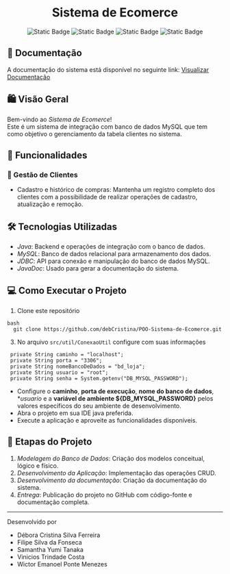 <h1 align="center">Sistema de Ecomerce</h1>
<p align="center">
<img alt="Static Badge" src="https://img.shields.io/badge/Java-17-green">
<img alt="Static Badge" src="https://img.shields.io/badge/MySQL-8.0-blue">
<img alt="Static Badge" src="https://img.shields.io/badge/JDBC-8-blue">
<img alt="Static Badge" src="https://img.shields.io/badge/Status-Conclu%C3%ADdo-green">
</p>

## 📒 Documentação
A documentação do sistema está disponível no seguinte link: [Visualizar Documentação](https://debcristina.github.io/POO-Sistema-de-Ecomerce/)

## 🛍 Visão Geral

Bem-vindo ao *Sistema de Ecomerce*!  
Este é um sistema de integração com banco de dados MySQL que tem como objetivo o gerenciamento da tabela clientes no sistema.

## 🚀 Funcionalidades

### 👥 Gestão de Clientes
- Cadastro e histórico de compras:  Mantenha um registro completo dos clientes com a possibilidade de realizar operações de cadastro, atualização e remoção.

## 🛠 Tecnologias Utilizadas
- *Java*: Backend e operações de integração com o banco de dados.
- *MySQL*: Banco de dados relacional para armazenamento dos dados.
- *JDBC*: API para conexão e manipulação do banco de dados MySQL.
- *JavaDoc*: Usado para gerar a documentação do sistema.

## 💻 Como Executar o Projeto
1. Clone este repositório
   
 ```
bash
   git clone https://github.com/debCristina/POO-Sistema-de-Ecomerce.git
```   
3.  No arquivo `src/util/ConexaoUtil` configure com suas informações

   ```
    private String caminho = "localhost";
    private String porta = "3306";
    private String nomeBancoDeDados = "bd_loja";
    private String usuario = "root";
    private String senha = System.getenv("DB_MYSQL_PASSWORD");

   ```
   
- Configure o **caminho**, **porta de execução**, **nome do banco de dados**, **usuario* e a **variável de ambiente ${DB_MYSQL_PASSWORD}** pelos valores específicos do seu ambiente de desenvolvimento.
- Abra o projeto em sua IDE java preferida.
- Execute a aplicação e aproveite as funcionalidades disponíveis.

## 📅 Etapas do Projeto

1. *Modelagem do Banco de Dados*: Criação dos modelos conceitual, lógico e físico.
2. *Desenvolvimento da Aplicação*: Implementação das operações CRUD.
3. *Desenvolvimento da documentação*: Criação da documentação do sistema.
4. *Entrega*: Publicação do projeto no GitHub com código-fonte e documentação completa.

---

Desenvolvido por 
- Débora Cristina Silva Ferreira
- Filipe Silva da Fonseca
- Samantha Yumi Tanaka
- Vinicios Trindade Costa
- Wictor Emanoel Ponte Menezes

